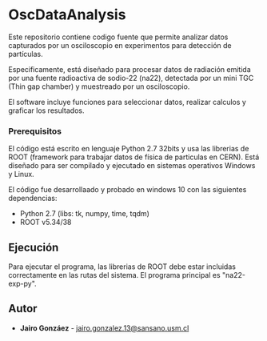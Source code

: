 # OscDataAnalysis

Este repositorio contiene codigo fuente que permite analizar datos capturados por un osciloscopio en experimentos para detección de 
partículas.<p>

Especificamente, está diseñado para procesar datos de radiación emitida por una fuente radioactiva de sodio-22 (na22), detectada por un mini TGC (Thin gap chamber) y muestreado por un osciloscopio.<p>

El software incluye funciones para seleccionar datos, realizar calculos 
y graficar los resultados.<p>

### Prerequisitos

El código está escrito en lenguaje Python 2.7 32bits y usa las librerias de ROOT (framework para trabajar datos de física de particulas en CERN). Está diseñado para ser compilado y ejecutado en sistemas operativos Windows y Linux.<p> 
El código fue desarrollaado y probado en windows 10 con las siguientes dependencias:<p>
- Python 2.7 (libs: tk, numpy, time, tqdm)<br>
- ROOT v5.34/38 <br>


## Ejecución

Para ejecutar el programa, las librerias de ROOT debe estar incluidas correctamente en las rutas del sistema.
El programa principal es "na22-exp-py".

## Autor
* **Jairo Gonzáez** - jairo.gonzalez.13@sansano.usm.cl
